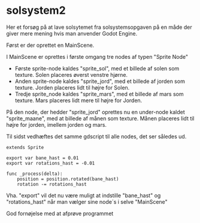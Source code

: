 # solsystem2
 
Her et forsøg på at lave solsytemet fra solsystemsopgaven på en måde der giver mere mening hvis man anvender Godot Engine.  

Først er der oprettet en MainScene.

I MainScene er oprettes i første omgang tre nodes af typen "Sprite Node"
- Første sprite-node kaldes "sprite_sol", med et billede af solen som texture. Solen placeres øverst venstre hjørne.
- Anden sprite-node kaldes "sprite_jord", med et billede af jorden som texture. Jorden placeres lidt til højre for Solen.
- Tredje sprite_node kaldes "sprite_mars", med et billede af mars som texture. Mars placeres lidt mere til højre for Jorden.

På den node, der hedder "sprite_jord" oprettes nu en under-node kaldet "sprite_maane", med at billede af månen som texture. Månen placeres lidt til højre for jorden, imellem jorden og mars.

Til sidst vedhæftes det samme gdscript til alle nodes, det ser således ud.

```
extends Sprite

export var bane_hast = 0.01
export var rotations_hast = -0.01

func _process(delta):
	position = position.rotated(bane_hast)
	rotation -= rotations_hast
```

Vha. "export" vil det nu være muligt at indstille "bane_hast" og "rotations_hast" når man vælger sine node´s i selve "MainScene"

God fornøjelse med at afprøve programmet
